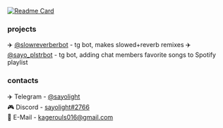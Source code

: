 [![Readme Card](https://github-readme-stats.vercel.app/api?username=sayolight&show_icons=true&theme=radical)](https://github.com/sayolight)

### projects
✈️ [@slowreverberbot](https://t.me/slowreverberbot) - tg bot, makes slowed+reverb remixes
✈️ [@sayo_plstrbot](https://t.me/sayo_plstrbot) - tg bot, adding chat members favorite songs to Spotify playlist 

### contacts
✈️ Telegram - [@sayolight](https://t.me/sayolight)  
🎮 Discord - [sayolight#2766](https://discord.com/users/568106703183151105)  
📧 E-Mail - [kagerouls016@gmail.com](mailto:kagerouls016@gmail.com)
